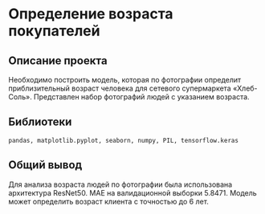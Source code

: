 # Определение возраста покупателей

## Описание проекта
Необходимо построить модель, которая по фотографии определит приблизительный возраст человека для сетевого супермаркета «Хлеб-Соль». Представлен набор фотографий людей с указанием возраста.
## Библиотеки
`pandas, matplotlib.pyplot, seaborn, numpy, PIL, tensorflow.keras`

## Общий вывод
Для анализа возраста людей по фотографии была использована архитектура ResNet50. MAE на валидационной выборки 5.8471. Модель может определить возраст клиента с точностью до 6 лет.
